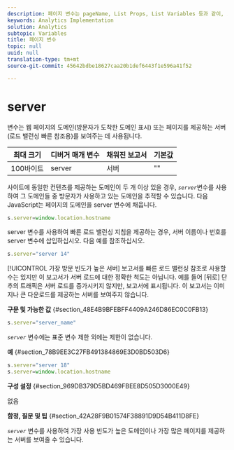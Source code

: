 ```yaml
---
description: 페이지 변수는 pageName, List Props, List Variables 등과 같이, 보고서를 직접 채웁니다.
keywords: Analytics Implementation
solution: Analytics
subtopic: Variables
title: 페이지 변수
topic: null
uuid: null
translation-type: tm+mt
source-git-commit: 45642bdbe18627caa20b1def6443f1e596a41f52

---
```



# server

 변수는 웹 페이지의 도메인(방문자가 도착한 도메인 표시) 또는 페이지를 제공하는 서버(로드 밸런싱 빠른 참조용)를 보여주는 데 사용됩니다.

<!-- 

server.xml

 -->

| 최대 크기 | 디버거 매개 변수 | 채워진 보고서 | 기본값 |
|---|---|---|---|
| 100바이트 | server | 서버 | "" |

사이트에 동일한 컨텐츠를 제공하는 도메인이 두 개 이상 있을 경우, *`server`*&#x200B;변수를 사용하여 그 도메인들 중 방문자가 사용하고 있는 도메인을 추적할 수 있습니다. 다음 JavaScript는 페이지의 도메인을 server 변수에 채웁니다.

```js
s.server=window.location.hostname
```

server 변수를 사용하여 빠른 로드 밸런싱 지침을 제공하는 경우, 서버 이름이나 번호를 server 변수에 삽입하십시오. 다음 예를 참조하십시오.

```js
s.server="server 14"
```

[!UICONTROL 가장 방문 빈도가 높은 서버] 보고서를 빠른 로드 밸런싱 참조로 사용할 수는 있지만 이 보고서가 서버 로드에 대한 정확한 척도는 아닙니다. 예를 들어 [뒤로] 단추의 트래픽은 서버 로드를 증가시키지 않지만, 보고서에 표시됩니다. 이 보고서는 이미지나 큰 다운로드를 제공하는 서버를 보여주지 않습니다.

**구문 및 가능한 값** {#section_48E4B9BFEBFF4409A246D86EC0C0FB13}

```js
s.server="server_name"
```

*`server`* 변수에는 표준 변수 제한 외에는 제한이 없습니다.

**예** {#section_78B9EE3C27FB491384869E3D0BD503D6}

```js
s.server="server 18" 
s.server=window.location.hostname 
```

**구성 설정** {#section_969DB379D5BD469FBEE8D505D3000E49}

없음

**함정, 질문 및 팁** {#section_42A28F9B01574F38891D9D54B411D8FE}

*`server`* 변수를 사용하여 가장 사용 빈도가 높은 도메인이나 가장 많은 페이지를 제공하는 서버를 보여줄 수 있습니다.

